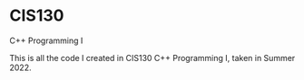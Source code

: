 # CIS130
C++ Programming I

This is all the code I created in CIS130 C++ Programming I, taken in Summer 2022.
